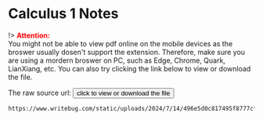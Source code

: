 # Calculus 1 Notes

!> **<span style='color:red'>Attention:</span>**<br>
You might not be able to view pdf online on the mobile devices as the broswer usually dosen't support the extension. Therefore, make sure you are using a mordern broswer on PC, such as Edge, Chrome, Quark, LianXiang, etc. You can also try clicking the link below to view or download
the file.

<!-- The raw source url: <button onclick="window.open('https://www.writebug.com/git/YiDingg/WB.PDFBank/raw/branch/main/Notes/Calculus 1 Notes_nota_compressed.pdf')" type="button">click to view or download the file</button> -->

The raw source url: <button onclick="window.open('https://www.writebug.com/static/uploads/2024/7/14/496e5d0c817495f8777cf2f0881d0380.pdf')" type="button">click to view or download the file</button>


```pdf
https://www.writebug.com/static/uploads/2024/7/14/496e5d0c817495f8777cf2f0881d0380.pdf
```
